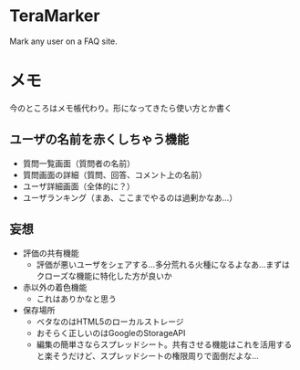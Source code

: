 # TeraMarker
Mark any user on a FAQ site.

# メモ
今のところはメモ帳代わり。形になってきたら使い方とか書く

## ユーザの名前を赤くしちゃう機能
- 質問一覧画面（質問者の名前）
- 質問画面の詳細（質問、回答、コメント上の名前）
- ユーザ詳細画面（全体的に？）
- ユーザランキング（まあ、ここまでやるのは過剰かなあ…）

## 妄想
- 評価の共有機能
    - 評価が悪いユーザをシェアする…多分荒れる火種になるよなあ…まずはクローズな機能に特化した方が良いか
- 赤以外の着色機能
    - これはありかなと思う
- 保存場所
    - ベタなのはHTML5のローカルストレージ
    - おそらく正しいのはGoogleのStorageAPI
    - 編集の簡単さならスプレッドシート。共有させる機能はこれを活用すると楽そうだけど、スプレッドシートの権限周りで面倒だよな…

